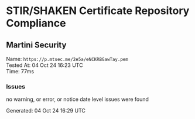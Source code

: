 # STIR/SHAKEN Certificate Repository Compliance

## Martini Security

Name: `https://p.mtsec.me/2e5a/eNCKRBGawTay.pem`\
Tested At: 04 Oct 24 16:23 UTC\
Time: 77ms

### Issues

no warning, or error, or notice date level issues were found

Generated: 04 Oct 24 16:29 UTC